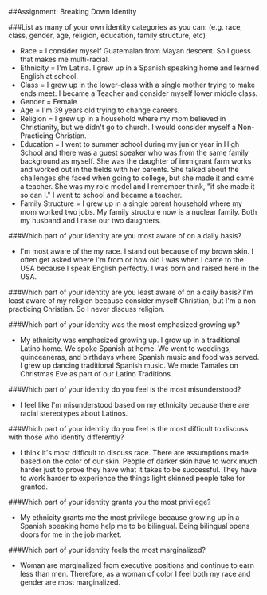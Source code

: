 ##Assignment: Breaking Down Identity

###List as many of your own identity categories as you can: (e.g. race, class, gender, age, religion, education, family structure, etc)
* Race = I consider myself Guatemalan from Mayan descent. So I guess that makes me multi-racial.
* Ethnicity = I'm Latina. I grew up in a Spanish speaking home and learned English at school.
* Class = I grew up in the lower-class with a single mother trying to make ends meet. I became a Teacher and consider myself lower middle class.
* Gender = Female
* Age = I'm 39 years old trying to change careers.
* Religion = I grew up in a household where my mom believed in Christianity, but we didn't go to church. I would consider myself a Non-Practicing Christian.
* Education = I went to summer school during my junior year in High School and there was a guest speaker who was from the same family background as myself. She was the daughter of immigrant farm works and worked out in the fields with her parents. She talked about the challenges she faced when going to college, but she made it and came a teacher. She was my role model and I remember think, "if she made it so can I." I went to school and became a teacher.
* Family Structure = I grew up in a single parent household where my mom worked two jobs. My family structure now is a nuclear family. Both my husband and I raise our two daughters.

###Which part of your identity are you most aware of on a daily basis?
* I'm most aware of the my race. I stand out because of my brown skin. I often get asked where I'm from or how old I was when I came to the USA because I speak English perfectly. I was born and raised here in the USA.

###Which part of your identity are you least aware of on a daily basis?
I'm least aware of my religion because consider myself Christian, but I'm a non-practicing Christian. So I never discuss religion.

###Which part of your identity was the most emphasized growing up?
* My ethnicity was emphasized growing up. I grow up in a traditional Latino home. We spoke Spanish at home. We went to weddings, quinceaneras, and birthdays where Spanish music and food was served. I grew up dancing traditional Spanish music. We made Tamales on Christmas Eve as part of our Latino Traditions.

###Which part of your identity do you feel is the most misunderstood?
* I feel like I'm misunderstood based on my ethnicity because there are racial stereotypes about Latinos.

###Which part of your identity do you feel is the most difficult to discuss with those who identify differently?
* I think it's most difficult to discuss race. There are assumptions made based on the color of our skin. People of darker skin have to work much harder just to prove they have what it takes to be successful. They have to work harder to experience the things light skinned people take for granted.

###Which part of your identity grants you the most privilege?
* My ethnicity grants me the most privilege because growing up in a Spanish speaking home help me to be bilingual. Being bilingual opens doors for me in the job market.

###Which part of your identity feels the most marginalized?
* Woman are marginalized from executive positions and continue to earn less than men. Therefore, as a woman of color I feel both my race and gender are most marginalized.

